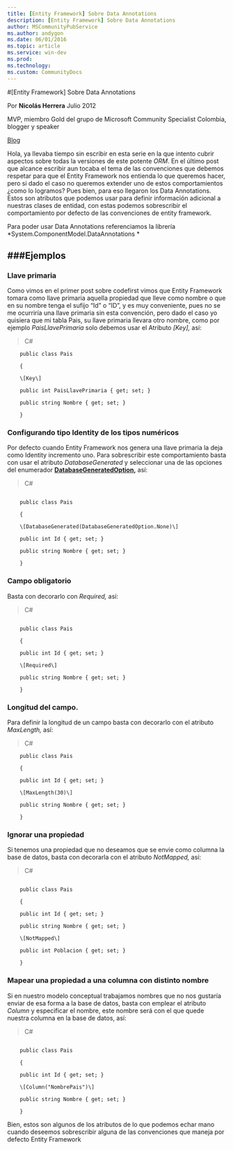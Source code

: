 ```yaml
---
title: [Entity Framework] Sobre Data Annotations
description: [Entity Framework] Sobre Data Annotations
author: MSCommunityPubService
ms.author: andygon
ms.date: 06/01/2016
ms.topic: article
ms.service: win-dev
ms.prod: 
ms.technology:
ms.custom: CommunityDocs
---
```


#[Entity Framework] Sobre Data Annotations
  
Por **Nicolás Herrera**                                                                            Julio 2012
                                                                                              
MVP, miembro Gold del grupo de Microsoft Community Specialist Colombia, blogger y speaker   
  
[Blog](http://nicolocodev.wordpress.com/)
  
Hola, ya llevaba tiempo sin escribir en esta serie en la que intento
cubrir aspectos sobre todas la versiones de este potente *ORM*. En el
último post que alcance escribir aun tocaba el tema de las convenciones
que debemos respetar para que el Entity Framework nos entienda lo que
queremos hacer, pero si dado el caso no queremos extender uno de estos
comportamientos ¿como lo logramos? Pues bien, para eso llegaron los Data
Annotations. Estos son atributos que podemos usar para definir
información adicional a nuestras clases de entidad, con estas podemos
sobrescribir el comportamiento por defecto de las convenciones de entity
framework.

Para poder usar Data Annotations referenciamos la librería
*System.ComponentModel.DataAnnotations *

###Ejemplos
--------

### Llave primaria

Como vimos en el primer post sobre codefirst vimos que Entity Framework
tomara como llave primaria aquella propiedad que lleve como nombre o que
en su nombre tenga el sufijo “Id” o “ID”, y es muy conveniente, pues no
se me ocurriría una llave primaria sin esta convención, pero dado el
caso yo quisiera que mi tabla Pais, su llave primaria llevara otro
nombre, como por ejemplo *PaisLlavePrimaria* solo debemos usar el
Atributo *\[Key\],* así:

>C\#

```
    public class Pais

    {

    \[Key\]

    public int PaisLlavePrimaria { get; set; }

    public string Nombre { get; set; }

    }
```

### Configurando tipo Identity de los tipos numéricos

Por defecto cuando Entity Framework nos genera una llave primaria la
deja como Identity incremento uno. Para sobrescribir este comportamiento
basta con usar el atributo *DatabaseGenerated* y seleccionar una de las
opciones del enumerador
**[DatabaseGeneratedOption](http://msdn.microsoft.com/es-es/library/system.componentmodel.dataannotations.databasegeneratedoption(v=vs.103).aspx),**
así:

>C\#

```

    public class Pais

    {

    \[DatabaseGenerated(DatabaseGeneratedOption.None)\]

    public int Id { get; set; }

    public string Nombre { get; set; }

    }

```

### Campo obligatorio

Basta con decorarlo con *Required,* así:

>C\#

```

    public class Pais

    {

    public int Id { get; set; }

    \[Required\]

    public string Nombre { get; set; }

    }

```

### Longitud del campo.

Para definir la longitud de un campo basta con decorarlo con el atributo
*MaxLength,* así:

>C\#


```
    public class Pais

    {

    public int Id { get; set; }

    \[MaxLength(30)\]

    public string Nombre { get; set; }

    }

```

### Ignorar una propiedad

Si tenemos una propiedad que no deseamos que se envie como columna la
base de datos, basta con decorarla con el atributo *NotMapped,* así:

>C\#

```

    public class Pais

    {

    public int Id { get; set; }

    public string Nombre { get; set; }

    \[NotMapped\]

    public int Poblacion { get; set; }

    }

```


### Mapear una propiedad a una columna con distinto nombre

Si en nuestro modelo conceptual trabajamos nombres que no nos gustaría
enviar de esa forma a la base de datos, basta con emplear el atributo
*Column* y especificar el nombre, este nombre será con el que quede
nuestra columna en la base de datos, así:

>C\#

```

    public class Pais

    {

    public int Id { get; set; }

    \[Column("NombrePais")\]

    public string Nombre { get; set; }

    }

```
Bien, estos son algunos de los atributos de lo que podemos echar mano
cuando deseemos sobrescribir alguna de las convenciones que maneja por
defecto Entity Framework




